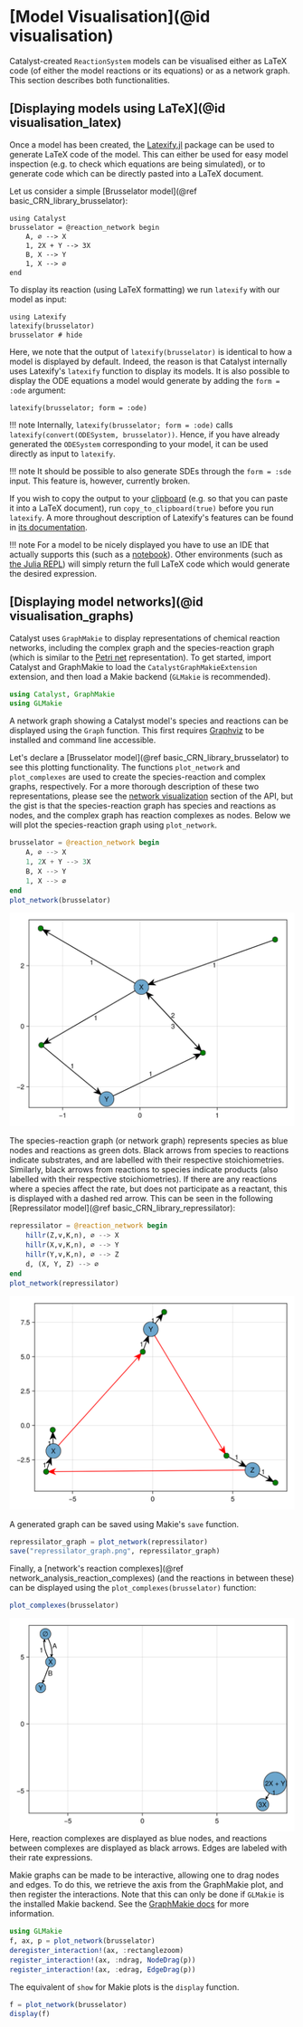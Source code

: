 # [Model Visualisation](@id visualisation)
Catalyst-created `ReactionSystem` models can be visualised either as LaTeX code (of either the model reactions or its equations) or as a network graph. This section describes both functionalities.

## [Displaying models using LaTeX](@id visualisation_latex)
Once a model has been created, the [Latexify.jl](https://github.com/korsbo/Latexify.jl) package can be used to generate LaTeX code of the model. This can either be used for easy model inspection (e.g. to check which equations are being simulated), or to generate code which can be directly pasted into a LaTeX document.

Let us consider a simple [Brusselator model](@ref basic_CRN_library_brusselator):
```@example visualisation_latex
using Catalyst
brusselator = @reaction_network begin
    A, ∅ --> X
    1, 2X + Y --> 3X
    B, X --> Y
    1, X --> ∅
end
```
To display its reaction (using LaTeX formatting) we run `latexify` with our model as input:
```@example visualisation_latex
using Latexify
latexify(brusselator)
brusselator # hide
```
Here, we note that the output of `latexify(brusselator)` is identical to how a model is displayed by default. Indeed, the reason is that Catalyst internally uses Latexify's `latexify` function to display its models. It is also possible to display the ODE equations a model would generate by adding the `form = :ode` argument:
```@example visualisation_latex
latexify(brusselator; form = :ode)
```
!!! note
    Internally, `latexify(brusselator; form = :ode)` calls `latexify(convert(ODESystem, brusselator))`. Hence, if you have already generated the `ODESystem` corresponding to your model, it can be used directly as input to `latexify`.

!!! note 
    It should be possible to also generate SDEs through the `form = :sde` input. This feature is, however, currently broken.

If you wish to copy the output to your [clipboard](https://en.wikipedia.org/wiki/Clipboard_(computing)) (e.g. so that you can paste it into a LaTeX document), run `copy_to_clipboard(true)` before you run `latexify`. A more throughout description of Latexify's features can be found in [its documentation](https://korsbo.github.io/Latexify.jl/stable/).

!!! note
    For a model to be nicely displayed you have to use an IDE that actually supports this (such as a [notebook](https://jupyter.org/)). Other environments (such as [the Julia REPL](https://docs.julialang.org/en/v1/stdlib/REPL/)) will simply return the full LaTeX code which would generate the desired expression. 

## [Displaying model networks](@id visualisation_graphs)
Catalyst uses `GraphMakie` to display representations of chemical reaction networks, including the complex graph and the species-reaction graph (which is similar to the [Petri net](https://en.wikipedia.org/wiki/Petri_net) representation). To get started, import Catalyst and GraphMakie to load the `CatalystGraphMakieExtension` extension, and then load a Makie backend (`GLMakie` is recommended).

```julia
using Catalyst, GraphMakie
using GLMakie
```

A network graph showing a Catalyst model's species and reactions can be displayed using the `Graph` function. This first requires [Graphviz](https://graphviz.org/) to be installed and command line accessible. 

Let's declare a [Brusselator model](@ref basic_CRN_library_brusselator) to see this plotting functionality. The functions `plot_network` and `plot_complexes` are used to create the species-reaction and complex graphs, respectively. For a more thorough description of these two representations, please see the [network visualization](@network_visualization) section of the API, but the gist is that the species-reaction graph has species and reactions as nodes, and the complex graph has reaction complexes as nodes. Below we will plot the species-reaction graph using `plot_network`. 
```julia
brusselator = @reaction_network begin
    A, ∅ --> X
    1, 2X + Y --> 3X
    B, X --> Y
    1, X --> ∅
end
plot_network(brusselator)
```
!["Brusselator Graph"](../assets/network_graphs/brusselator_graph_makie.png)

The species-reaction graph (or network graph) represents species as blue nodes and reactions as green dots. Black arrows from species to reactions indicate substrates, and are labelled with their respective stoichiometries. Similarly, black arrows from reactions to species indicate products (also labelled with their respective stoichiometries). If there are any reactions where a species affect the rate, but does not participate as a reactant, this is displayed with a dashed red arrow. This can be seen in the following [Repressilator model](@ref basic_CRN_library_repressilator):
```julia
repressilator = @reaction_network begin
    hillr(Z,v,K,n), ∅ --> X
    hillr(X,v,K,n), ∅ --> Y
    hillr(Y,v,K,n), ∅ --> Z
    d, (X, Y, Z) --> ∅
end
plot_network(repressilator)
```
!["Repressilator Graph"](../assets/network_graphs/repressilator_graph_makie.png)

A generated graph can be saved using Makie's `save` function. 
```julia
repressilator_graph = plot_network(repressilator)
save("repressilator_graph.png", repressilator_graph)
```

Finally, a [network's reaction complexes](@ref network_analysis_reaction_complexes) (and the reactions in between these) can be displayed using the `plot_complexes(brusselator)` function:
```julia
plot_complexes(brusselator)
```
!["Brusselator Complex Graph"](../assets/network_graphs/brusselator_complex_graph_makie.png)
Here, reaction complexes are displayed as blue nodes, and reactions between complexes are displayed as black arrows. Edges are labeled with their rate expressions.

Makie graphs can be made to be interactive, allowing one to drag nodes and edges. To do this, we retrieve the axis from the GraphMakie plot, and then register the interactions. Note that this can only be done if `GLMakie` is the installed Makie backend. See the [GraphMakie docs](https://graph.makie.org/stable/#Predefined-Interactions) for more information.  

```julia
using GLMakie
f, ax, p = plot_network(brusselator)
deregister_interaction!(ax, :rectanglezoom)
register_interaction!(ax, :ndrag, NodeDrag(p))
register_interaction!(ax, :edrag, EdgeDrag(p))
```

The equivalent of `show` for Makie plots is the `display` function. 
```julia
f = plot_network(brusselator)
display(f)
```
